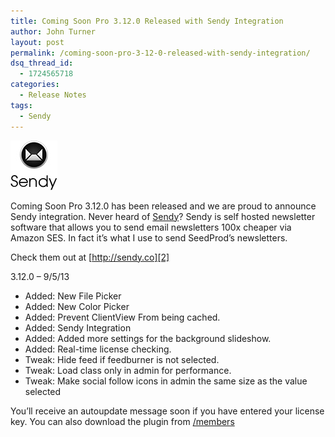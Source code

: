 ```yaml
---
title: Coming Soon Pro 3.12.0 Released with Sendy Integration
author: John Turner
layout: post
permalink: /coming-soon-pro-3-12-0-released-with-sendy-integration/
dsq_thread_id:
  - 1724565718
categories:
  - Release Notes
tags:
  - Sendy
---
```

[<img class="size-full wp-image-555 alignright" alt="Coming Soon page Sendy integration" src="/wp-content/uploads/2013/09/sendy-logo.jpg" width="75" height="79" />][1]

Coming Soon Pro 3.12.0 has been released and we are proud to announce Sendy integration. Never heard of [Sendy][2]? Sendy is self hosted newsletter software that allows you to send email newsletters 100x cheaper via Amazon SES. In fact it&#8217;s what I use to send SeedProd&#8217;s newsletters.

Check them out at [http://sendy.co][2]

3.12.0 &#8211; 9/5/13  
* Added: New File Picker  
* Added: New Color Picker  
* Added: Prevent ClientView From being cached.  
* Added: Sendy Integration  
* Added: Added more settings for the background slideshow.  
* Added: Real-time license checking.  
* Tweak: Hide feed if feedburner is not selected.  
* Tweak: Load class only in admin for performance.  
* Tweak: Make social follow icons in admin the same size as the value selected

You’ll receive an autoupdate message soon if you have entered your license key. You can also download the plugin from <a href="/members" target="_blank">/members</a>

 [1]: /wp-content/uploads/2013/09/sendy-logo.jpg
 [2]: http://sendy.co/?ref=W2BVJ